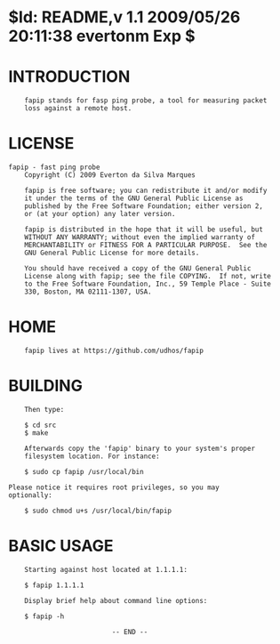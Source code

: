 #
# $Id: README,v 1.1 2009/05/26 20:11:38 evertonm Exp $
#

INTRODUCTION
============

        fapip stands for fasp ping probe, a tool for measuring packet
        loss against a remote host.

LICENSE
=======

	fapip - fast ping probe
        Copyright (C) 2009 Everton da Silva Marques

        fapip is free software; you can redistribute it and/or modify
        it under the terms of the GNU General Public License as
        published by the Free Software Foundation; either version 2,
        or (at your option) any later version.

        fapip is distributed in the hope that it will be useful, but
        WITHOUT ANY WARRANTY; without even the implied warranty of
        MERCHANTABILITY or FITNESS FOR A PARTICULAR PURPOSE.  See the
        GNU General Public License for more details.

        You should have received a copy of the GNU General Public
        License along with fapip; see the file COPYING.  If not, write
        to the Free Software Foundation, Inc., 59 Temple Place - Suite
        330, Boston, MA 02111-1307, USA.

HOME
====

        fapip lives at https://github.com/udhos/fapip

BUILDING
========

        Then type:

        $ cd src
        $ make

        Afterwards copy the 'fapip' binary to your system's proper
        filesystem location. For instance:

        $ sudo cp fapip /usr/local/bin

	Please notice it requires root privileges, so you may
	optionally:

        $ sudo chmod u+s /usr/local/bin/fapip

BASIC USAGE
===========

        Starting against host located at 1.1.1.1:

        $ fapip 1.1.1.1

        Display brief help about command line options:

        $ fapip -h

                              -- END --

